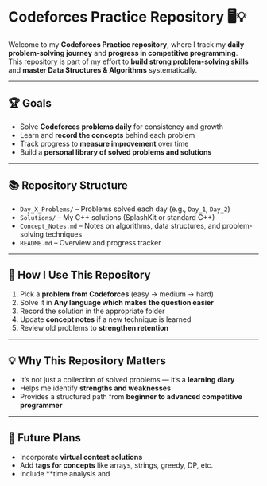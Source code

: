 # Codeforces Practice Repository 🖥️💡

Welcome to my **Codeforces Practice repository**, where I track my **daily problem-solving journey** and **progress in competitive programming**.  
This repository is part of my effort to **build strong problem-solving skills** and **master Data Structures & Algorithms** systematically.

---

## 🏆 Goals
- Solve **Codeforces problems daily** for consistency and growth  
- Learn and **record the concepts** behind each problem  
- Track progress to **measure improvement** over time  
- Build a **personal library of solved problems and solutions**

---

## 📚 Repository Structure
- `Day_X_Problems/` – Problems solved each day (e.g., `Day_1`, `Day_2`)  
- `Solutions/` – My C++ solutions (SplashKit or standard C++)  
- `Concept_Notes.md` – Notes on algorithms, data structures, and problem-solving techniques  
- `README.md` – Overview and progress tracker  

---

## 🔹 How I Use This Repository
1. Pick a **problem from Codeforces** (easy → medium → hard)  
2. Solve it in **Any language which makes the question easier**  
3. Record the solution in the appropriate folder  
4. Update **concept notes** if a new technique is learned  
5. Review old problems to **strengthen retention**  

---

## 💡 Why This Repository Matters
- It’s not just a collection of solved problems — it’s a **learning diary**  
- Helps me identify **strengths and weaknesses**  
- Provides a structured path from **beginner to advanced competitive programmer**  

---

## 🚀 Future Plans
- Incorporate **virtual contest solutions**  
- Add **tags for concepts** like arrays, strings, greedy, DP, etc.  
- Include **time analysis and
